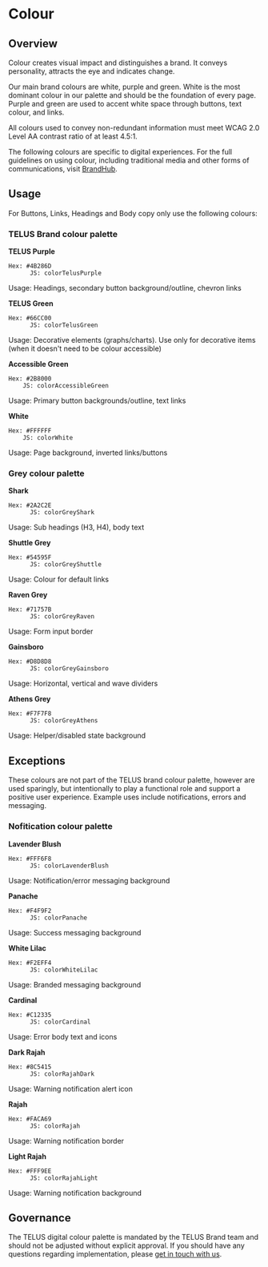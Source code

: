 # Colour

## Overview

Colour creates visual impact and distinguishes a brand. It conveys personality, attracts the eye and indicates change.

Our main brand colours are white, purple and green. White is the most dominant colour in our palette and should be the
foundation of every page. Purple and green are used to accent white space through buttons, text colour, and links.

All colours used to convey non-redundant information must meet WCAG 2.0 Level AA contrast ratio of at least 4.5:1.

The following colours are specific to digital experiences. For the full guidelines on using colour, including traditional
media and other forms of communications, visit [BrandHub](https://brand.telus.com).

## Usage

For Buttons, Links, Headings and Body copy only use the following colours:

### TELUS Brand colour palette

<div class="color__swatch">
  <div class="color">
    <div class="color__preview" style="background-color: #4B286D;"></div>
    <p><strong>TELUS Purple</strong></p>
    <pre><code>Hex: #4B286D
      JS: colorTelusPurple</code></pre>
    <p>Usage: Headings, secondary button background/outline, chevron links</p>
  </div>

  <div class="color">
    <div class="color__preview" style="background-color: #66CC00;"></div>
    <p><strong>TELUS Green</strong></p>
    <pre><code>Hex: #66CC00
      JS: colorTelusGreen</code></pre>
    <p>Usage: Decorative elements (graphs/charts). Use only for decorative items (when it doesn't need to be colour accessible)</p>
  </div>

  <div class="color">
    <div class="color__preview" style="background-color: #2B8000;"></div>
    <p><strong>Accessible Green</strong></p>
    <pre><code>Hex: #2B8000
    JS: colorAccessibleGreen</code></pre>
    <p>Usage: Primary button backgrounds/outline, text links</p>
  </div>

  <div class="color">
    <div class="color__preview" style="background-color: #FFFFFF;"></div>
    <p><strong>White</strong></p>
    <pre><code>Hex: #FFFFFF
    JS: colorWhite</code></pre>
    <p>Usage: Page background, inverted links/buttons</p>
  </div>
</div>

### Grey colour palette

<div class="color__swatch">
  <div class="color">
    <div class="color__preview" style="background-color: #2A2C2E;"></div>
    <p><strong>Shark</strong></p>
    <pre><code>Hex: #2A2C2E
      JS: colorGreyShark</code></pre>
    <p>Usage: Sub headings (H3, H4), body text</p>
  </div>

  <div class="color">
    <div class="color__preview" style="background-color: #54595F;"></div>
    <p><strong>Shuttle Grey</strong></p>
    <pre><code>Hex: #54595F
      JS: colorGreyShuttle</code></pre>
    <p>Usage: Colour for default links</p>
  </div>

  <div class="color">
    <div class="color__preview" style="background-color: #71757B;"></div>
    <p><strong>Raven Grey</strong></p>
    <pre><code>Hex: #71757B
      JS: colorGreyRaven</code></pre>
    <p>Usage: Form input border</p>
  </div>

  <div class="color">
    <div class="color__preview" style="background-color: #D8D8D8;"></div>
    <p><strong>Gainsboro</strong></p>
    <pre><code>Hex: #D8D8D8
      JS: colorGreyGainsboro</code></pre>
    <p>Usage: Horizontal, vertical and wave dividers</p>
  </div>

  <div class="color">
    <div class="color__preview" style="background-color: #F7F7F8;"></div>
    <p><strong>Athens Grey</strong></p>
    <pre><code>Hex: #F7F7F8
      JS: colorGreyAthens</code></pre>
    <p>Usage: Helper/disabled state background</p>
  </div>
</div>

## Exceptions

These colours are not part of the TELUS brand colour palette, however are used sparingly, but intentionally to play a
functional role and support a positive user experience. Example uses include notifications, errors and messaging.

### Nofitication colour palette

<div class="color__swatch">
  <div class="color">
    <div class="color__preview" style="background-color: #FFF6F8;"></div>
    <p><strong>Lavender Blush</strong></p>
    <pre><code>Hex: #FFF6F8
      JS: colorLavenderBlush</code></pre>
    <p>Usage: Notification/error messaging background</p>
  </div>

  <div class="color">
    <div class="color__preview" style="background-color: #F4F9F2;"></div>
    <p><strong>Panache</strong></p>
    <pre><code>Hex: #F4F9F2
      JS: colorPanache</code></pre>
    <p>Usage: Success messaging background</p>
  </div>

  <div class="color">
    <div class="color__preview" style="background-color: #F2EFF4;"></div>
    <p><strong>White Lilac</strong></p>
    <pre><code>Hex: #F2EFF4
      JS: colorWhiteLilac</code></pre>
    <p>Usage: Branded messaging background</p>
  </div>

  <div class="color">
    <div class="color__preview" style="background-color: #C12335;"></div>
    <p><strong>Cardinal</strong></p>
    <pre><code>Hex: #C12335
      JS: colorCardinal</code></pre>
    <p>Usage: Error body text and icons</p>
  </div>

  <div class="color">
    <div class="color__preview" style="background-color: #8C5415;"></div>
    <p><strong>Dark Rajah</strong></p>
    <pre><code>Hex: #8C5415
      JS: colorRajahDark</code></pre>
    <p>Usage: Warning notification alert icon</p>
  </div>

  <div class="color">
    <div class="color__preview" style="background-color: #FACA69;"></div>
    <p><strong>Rajah</strong></p>
    <pre><code>Hex: #FACA69
      JS: colorRajah</code></pre>
    <p>Usage: Warning notification border</p>
  </div>

  <div class="color">
    <div class="color__preview" style="background-color: #FFF9EE;"></div>
    <p><strong>Light Rajah</strong></p>
    <pre><code>Hex: #FFF9EE
      JS: colorRajahLight</code></pre>
    <p>Usage: Warning notification background</p>
  </div>
</div>

## Governance

The TELUS digital colour palette is mandated by the TELUS Brand team and should not be adjusted without explicit approval. If
you should have any questions regarding implementation, please [get in touch with us](../contact.md).
